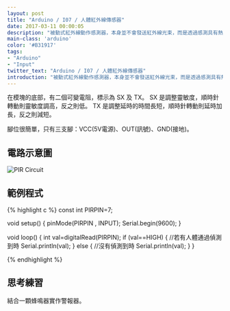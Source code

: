 ```yaml
---
layout: post
title: "Arduino / I07 / 人體紅外線傳感器"
date: 2017-03-11 00:00:05
description: "被動式紅外線動作感測器，本身並不會發送紅外線光束，而是透過感測具有熱量之人體或動物經過而產生訊號。常用於製作防盜器、店家歡迎光臨的自動發聲裝置、或是生態攝影的自動開關等等。"
main-class: 'arduino'
color: '#B31917'
tags:
- "Arduino"
- "Input"
twitter_text: "Arduino / I07 / 人體紅外線傳感器"
introduction: "被動式紅外線動作感測器，本身並不會發送紅外線光束，而是透過感測具有熱量之人體或動物經過而產生訊號。常用於製作防盜器、店家歡迎光臨的自動發聲裝置、或是生態攝影的自動開關等等。"
---
```


在模塊的底部，有二個可變電阻，標示為 SX 及 TX。
SX 是調整靈敏度，順時針轉動則靈敏度調高，反之則低。
TX 是調整延時的時間長短，順時針轉動則延時加長，反之則減短。

腳位很簡單，只有三支腳：VCC(5V電源)、OUT(訊號)、GND(接地)。

## 電路示意圖

![PIR Circuit](/freakhq/assets/img/posts/I07-1.png)

## 範例程式

{% highlight c %}
const int PIRPIN=7;

void setup()
{
  pinMode(PIRPIN , INPUT);
  Serial.begin(9600);
}

void loop()
{
  int val=digitalRead(PIRPIN);
  if (val==HIGH) { //若有人體通過偵測到時
    Serial.println(val);
  } else { //沒有偵測到時
    Serial.println(val);
  }
}

{% endhighlight %}

## 思考練習

結合一顆蜂鳴器實作警報器。